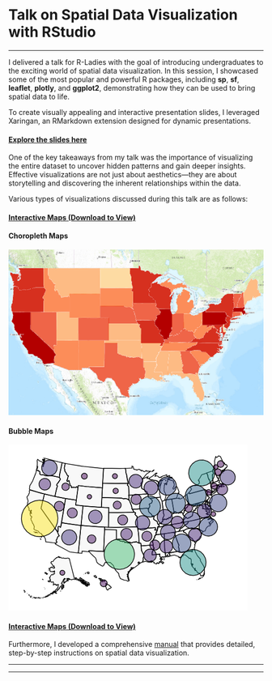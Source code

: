 # **Talk on Spatial Data Visualization with RStudio**
---

I delivered a talk for R-Ladies with the goal of introducing undergraduates to the exciting world of spatial data visualization. In this session, I showcased some of the most popular and powerful R packages, including **sp**, **sf**, **leaflet**, **plotly**, and **ggplot2**, demonstrating how they can be used to bring spatial data to life.

To create visually appealing and interactive presentation slides, I leveraged Xaringan, an RMarkdown extension designed for dynamic presentations.
#### [Explore the slides here](https://isharawijayaratne.github.io/spatialDataVisualizations/RLadies_presentation.html)


One of the key takeaways from my talk was the importance of visualizing the entire dataset to uncover hidden patterns and gain deeper insights. Effective visualizations are not just about aesthetics—they are about storytelling and discovering the inherent relationships within the data.

Various types of visualizations discussed during this talk are as follows:

#### [Interactive Maps (Download to View)](https://drive.google.com/file/d/1oEWq9bTVn8mbkmRTfCxDBbLJ0IxP6eY5/view?usp=drive_link) 

#### Choropleth Maps
![Choropleth Maps](https://github.com/isharaWijayaratne/spatialDataVisualizations/blob/main/presentation_images/choropleth.png)

#### Bubble Maps
![Bubble Maps](https://github.com/isharaWijayaratne/spatialDataVisualizations/blob/main/presentation_images/bubble_maps.png)

#### [Interactive Maps (Download to View)](https://drive.google.com/file/d/1oEWq9bTVn8mbkmRTfCxDBbLJ0IxP6eY5/view?usp=drive_link) 


Furthermore, I developed a comprehensive [manual](https://drive.google.com/file/d/1oDOCXKad6s70uYlh_Tyhon68yMG_TS7N/view?usp=drive_link) that provides detailed, step-by-step instructions on spatial data visualization.


---

---
